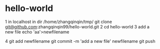 # hello-world
1 in localhost in dir /home/zhangqinqin/tmp/
 git clone git@github.com:zhangqinqin99/hello-world.git
2 cd hello-world
3 add a new file echo 'aa'>newfilename

4 git add newfilename
git commit -m 'add a new file' newfilename
git push


 
 
